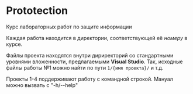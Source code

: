 # Prototection
Курс лабораторных работ по защите информации 

Каждая работа находится в директории, соответствующей её *номеру* в курсе.

Файлы проекта находятся внутри дириректорий со стандартными уровнями вложенности,
предлагаемыми **Visual Studio**. Так, исходные файлы работы №1 можно найти по пути `1/{имя проекта}/`
и т.д.

Проекты 1-4 поддерживают работу с командной строкой. Мануал можно вызвать с "-h/--help"
